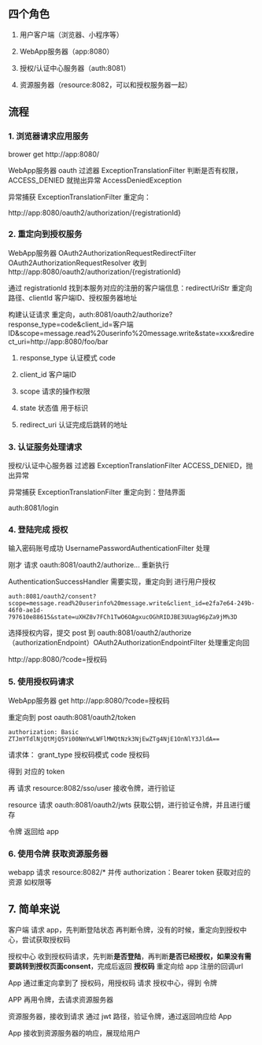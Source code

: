 ## 四个角色

1. 用户客户端（浏览器、小程序等）

2. WebApp服务器（app:8080）

3. 授权/认证中心服务器（auth:8081）

4. 资源服务器（resource:8082，可以和授权服务器一起）

## 流程

### 1. 浏览器请求应用服务

brower get http://app:8080/

WebApp服务器 oauth 过滤器 ExceptionTranslationFilter 判断是否有权限，ACCESS_DENIED 就抛出异常 AccessDeniedException

异常捕获 ExceptionTranslationFilter 重定向：

http://app:8080/oauth2/authorization/{registrationId}

### 2. 重定向到授权服务

WebApp服务器 OAuth2AuthorizationRequestRedirectFilter OAuth2AuthorizationRequestResolver 收到 http://app:8080/oauth2/authorization/{registrationId}

通过 registrationId 找到本服务对应的注册的客户端信息：redirectUriStr 重定向路径、clientId 客户端ID、授权服务器地址

构建认证请求 重定向，auth:8081/oauth2/authorize?response_type=code&client_id=客户端ID&scope=message.read%20userinfo%20message.write&state=xxx&redirect_uri=http://app:8080/foo/bar

1. response_type 认证模式 code

2. client_id 客户端ID

3. scope 请求的操作权限 

4. state 状态值 用于标识

5. redirect_uri 认证完成后跳转的地址

### 3. 认证服务处理请求

授权/认证中心服务器 过滤器 ExceptionTranslationFilter ACCESS_DENIED，抛出异常

异常捕获 ExceptionTranslationFilter 重定向到：登陆界面

auth:8081/login

### 4. 登陆完成 授权

输入密码账号成功 UsernamePasswordAuthenticationFilter 处理

刚才 请求 oauth:8081/oauth2/authorize... 重新执行

AuthenticationSuccessHandler 需要实现，重定向到 进行用户授权

`auth:8081/oauth2/consent?scope=message.read%20userinfo%20message.write&client_id=e2fa7e64-249b-46f0-ae1d-797610e88615&state=uXHZ8v7FCh1TwO6OAgxucOGhRIDJBE3UUag96pZa9jM%3D`

选择授权内容，提交 post 到 oauth:8081/oauth2/authorize （authorizationEndpoint）OAuth2AuthorizationEndpointFilter 处理重定向回 

http://app:8080/?code=授权码

### 5. 使用授权码请求

WebApp服务器 get http://app:8080/?code=授权码 

重定向到 post oauth:8081/oauth2/token 

`authorization: Basic ZTJmYTdlNjQtMjQ5Yi00NmYwLWFlMWQtNzk3NjEwZTg4NjE1OnNlY3JldA==`

请求体： grant_type 授权码模式 code 授权码

得到 对应的 token

再 请求 resource:8082/sso/user 接收令牌，进行验证

resource 请求 oauth:8081/oauth2/jwts 获取公钥，进行验证令牌，并且进行缓存

令牌 返回给 app 

### 6. 使用令牌 获取资源服务器

webapp 请求 resource:8082/* 并传 authorization：Bearer token 获取对应的资源 如权限等

## 7. 简单来说

客户端 请求 app，先判断登陆状态 再判断令牌，没有的时候，重定向到授权中心，尝试获取授权码

授权中心 收到授权码请求，先判断**是否登陆**，再判断**是否已经授权，如果没有需要跳转到授权页面consent**，完成后返回 **授权码** 重定向给 app  注册的回调url 

App 通过重定向拿到了 授权码，用授权码 请求 授权中心，得到 令牌 

APP 再用令牌，去请求资源服务器 

资源服务器，接收到请求 通过 jwt 路径，验证令牌，通过返回响应给 App 

App 接收到资源服务器的响应，展现给用户
